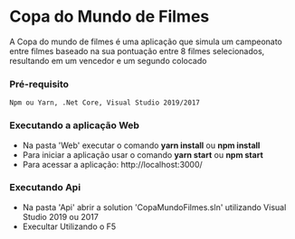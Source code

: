 # Copa do Mundo de Filmes

A Copa do mundo de filmes é uma aplicação que simula um campeonato entre filmes baseado na sua pontuação entre 8 filmes selecionados, resultando em um vencedor e um segundo colocado

### Pré-requisito

```
Npm ou Yarn, .Net Core, Visual Studio 2019/2017
```

### Executando a aplicação Web

- Na pasta 'Web' executar o comando **yarn install** ou **npm install**
- Para iniciar a aplicação usar o comando **yarn start** ou **npm start**
- Para acessar a aplicação: http://localhost:3000/

### Executando Api

- Na pasta 'Api' abrir a solution 'CopaMundoFilmes.sln' utilizando Visual Studio 2019 ou 2017
- Execultar Utilizando o F5
